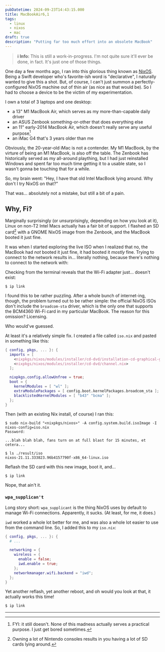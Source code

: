 ```yaml
---
pubDatetime: 2024-09-23T14:43:15.000
title: MacBookAir6,1
tags:
  - linux
  - nixos
  - mac
draft: true
description: "Putting far too much effort into an obsolete MacBook"
---
```


> **ℹ️ Info:** This is still a work-in-progress. I'm not quite sure it'll ever be done, in fact. It's just one of those things.

One day a few months ago, I ran into this glorious thing known as [NixOS](https://nixos.org). Being a Swift developer who's favorite-ish word is "declarative", I naturally wanted to give this a shot. But, of course, I can't just summon a perfectly-configured NixOS machine out of thin air (as nice as that would be). So I had to choose a device to be the victim of my experimentation.

I own a total of 3 laptops and one desktop:
- a 13" M1 MacBook Air, which serves as my more-than-capable daily driver
- an ASUS Zenbook something-or-other that does everything else
- an 11" early-2014 MacBook Air, which doesn't really serve any useful purpose[^1]
- an iMac G4 that's 3 years older than me

Obviously, the 20-year-old iMac is not a contender. My M1 MacBook, by the virture of being an M1 MacBook, is also off the table. The Zenbook has historically served as my all-around plaything, but I had just reinstalled Windows and spent far too much time getting it to a usable state, so I wasn't gonna be touching that for a while.

So, my brain went: "Hey, I have that old Intel MacBook lying around. Why don't I try NixOS on that?"

That was... absolutely not a mistake, but still a bit of a pain.

## Why, Fi?

Marginally surprisingly (or unsurprisingly, depending on how you look at it), Linux on non-T2 Intel Macs actually has a fair bit of support. I flashed an SD card[^2] with a GNOME NixOS image from the Zenbook, and the MacBook booted it just fine.

It was when I started exploring the live ISO when I realized that no, the MacBook had _not_ booted it just fine, it had booted it _mostly_ fine. Trying to connect to the network results in... literally nothing, because there's nothing to connect to the network with:

<!-- insert screenshot here -->

Checking from the terminal reveals that the Wi-Fi adapter just... doesn't exist:

```console
$ ip link

```

I found this to be rather puzzling. After a whole bunch of internet-ing, though, the problem turned out to be rather simple: the official NixOS ISOs don't include the `broadcom-sta` driver, which is the only one that supports the BCM4360 Wi-Fi card in my particular MacBook. The reason for this omission? Licensing.

Who would've guessed.

At least it's a relatively simple fix. I created a file called `iso.nix` and pasted in something like this:

```nix
{ config, pkgs, ... }: {
  imports = [
    <nixpkgs/nixos/modules/installer/cd-dvd/installation-cd-graphical-gnome.nix>
    <nixpkgs/nixos/modules/installer/cd-dvd/channel.nix>
  ];

  nixpkgs.config.allowUnfree = true;
  boot = {
    kernelModules = [ "wl" ];
    extraModulePackages = [ config.boot.kernelPackages.broadcom_sta ];
    blacklistedKernelModules = [ "b43" "bcma" ];
  };
}
```

Then (with an existing Nix install, of course) I ran this:

```console
$ sudo nix-build "<nixpkgs/nixos>" -A config.system.build.isoImage -I nixos-config=iso.nix
Password:

...blah blah blah, fans turn on at full blast for 15 minutes, et cetera...

$ ls ./result/iso
nixos-21.11.333823.96b4157790f-x86_64-linux.iso
```

Reflash the SD card with this new image, boot it, and...

```console
$ ip link

```

Nope, that ain't it.

### `wpa_supplican't`

Long story short: `wpa_supplicant` is the thing NixOS uses by default to manage Wi-Fi connections. Apparently, it sucks. (At least, for me, it does.)

`iwd` worked a whole lot better for me, and was also a whole lot easier to use from the command line. So, I added this to my `iso.nix`:

```nix
{ config, pkgs, ... }: {
  # ...

  networking = {
    wireless = {
      enable = false;
      iwd.enable = true;
    };
    networkmanager.wifi.backend = "iwd";
  };
}
```

Yet another reflash, yet another reboot, and oh would you look at that, it actually works this time!

```console
$ ip link

```

----------

[^1]: FYI: it still doesn't. None of this madness actually serves a practical purpose. I just get bored sometimes.
[^2]: Owning a lot of Nintendo consoles results in you having a lot of SD cards lying around.

